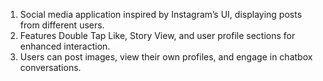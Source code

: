 1. Social media application inspired by Instagram’s UI, displaying posts from different users.
2. Features Double Tap Like, Story View, and user profile sections for enhanced interaction.
3. Users can post images, view their own profiles, and engage in chatbox conversations.
